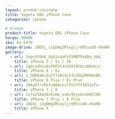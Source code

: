 ```yaml
---
layout: produk-casinghp
title: Vegeta DBS iPhone Case
categories: iphone

# Produk
product-title: Vegeta DBS iPhone Case
harga: 90000
sku: hn-5470
image-drive: 10DXj_iIqDHgZMleyljr6MIsuUD-dkmRK
gallery:
  - url: 1nprVFQnK_UpD1s4oPyFVMBTPyO8o_VA4
    title: iPhone 5 / 5s / SE
  - url: 1gDcxdhsi6xF6P2C4vSX5lBYOziW6nkcz
    title: iPhone 6 / 6s
  - url: 1_GQERaKvZxVTfsNiAjVJu3Dq2RMXNxBb
    title: iPhone 6 Plus / 6s Plus
  - url: 1HAy0TrcMo3jW8AsvifXStVfV1bS3yTo-
    title: iPhone 7 / 8
  - url: 1xfo25A4U8x5xmm_osDc9VyxAcGU6FlDK
    title: iPhone 7 Plus / 8 Plus
  - url: 10DXj_iIqDHgZMleyljr6MIsuUD-dkmRK
    title: iPhone X
---
```

